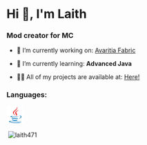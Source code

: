 <h1 align="left">Hi 👋, I'm Laith</h1>
<h3 align="left">Mod creator for MC</h3>

- 🔭 I’m currently working on: [Avaritia Fabric](https://github.com/Laith471/Avaritia-Fabric)

- 🌱 I’m currently learning: **Advanced Java**

- 👨‍💻 All of my projects are available at: [Here!](https://github.com/Laith471?tab=repositories)

<h3 align="left">Languages:</h3>
<p align="left"> <a href="https://www.java.com" target="_blank" rel="noreferrer"> <img src="https://raw.githubusercontent.com/devicons/devicon/master/icons/java/java-original.svg" alt="java" width="40" height="40"/> </a> </p>

<p>&nbsp;<img align="center" src="https://github-readme-stats.vercel.app/api?username=laith471&show_icons=true&locale=en" alt="laith471" /></p>
